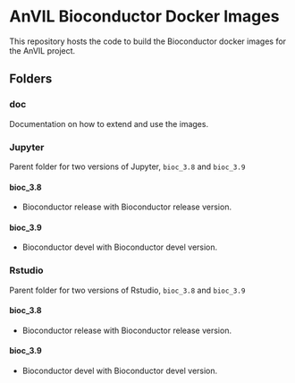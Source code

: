 # AnVIL Bioconductor Docker Images

This repository hosts the code to build the Bioconductor docker images
for the AnVIL project.

## Folders

### doc

Documentation on how to extend and use the images.

### Jupyter

Parent folder for two versions of Jupyter, `bioc_3.8` and `bioc_3.9`

#### bioc_3.8
	
* Bioconductor release with Bioconductor release version.

#### bioc_3.9

* Bioconductor devel with Bioconductor devel version.

### Rstudio

Parent folder for two versions of Rstudio, `bioc_3.8` and `bioc_3.9`

#### bioc_3.8
	
* Bioconductor release with Bioconductor release version.

#### bioc_3.9

* Bioconductor devel with Bioconductor devel version.
